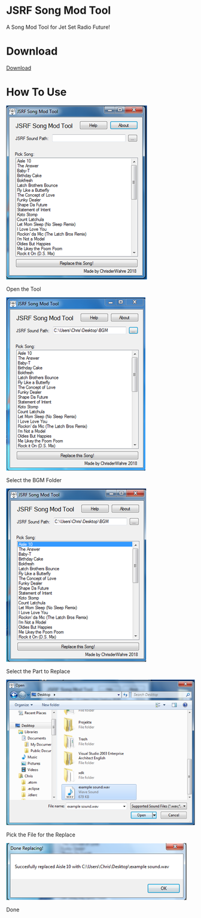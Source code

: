 # JSRF Song Mod Tool
A Song Mod Tool for Jet Set Radio Future! 

# Download
[Download](https://github.com/chrisderwahre/JSRF_Song_Mod_Tool/releases)

# How To Use
<p align="left">
  <img src="https://raw.githubusercontent.com/chrisderwahre/JSRF_Song_Mod_Tool/master/Screenshots/Screenshot_1.png">
</p>

Open the Tool

<p align="left">
  <img src="https://raw.githubusercontent.com/chrisderwahre/JSRF_Song_Mod_Tool/master/Screenshots/Screenshot_2.png">
</p>

Select the BGM Folder

<p align="left">
  <img src="https://raw.githubusercontent.com/chrisderwahre/JSRF_Song_Mod_Tool/master/Screenshots/Screenshot_3.png">
</p>

Select the Part to Replace

<p align="left">
  <img src="https://raw.githubusercontent.com/chrisderwahre/JSRF_Song_Mod_Tool/master/Screenshots/Screenshot_4.png">
</p>

Pick the File for the Replace
<p align="left">
  <img src="https://raw.githubusercontent.com/chrisderwahre/JSRF_Song_Mod_Tool/master/Screenshots/Screenshot_5.png">
</p>

Done

